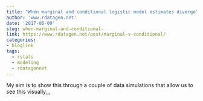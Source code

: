 ```yaml
---
title: "When marginal and conditional logistic model estimates diverge"
author: 'www.rdatagen.net'
date: '2017-06-09'
slug: when-marginal-and-conditional-
link: https://www.rdatagen.net/post/marginal-v-conditional/
categories:
- bloglink
tags:
  - rstats
  - modeling
  - rdatagennet
---
```


My aim is to show this through a couple of data simulations that allow us to see this visually[... <i class="fas fa-external-link-alt"></i>](https://www.rdatagen.net/post/marginal-v-conditional/)

